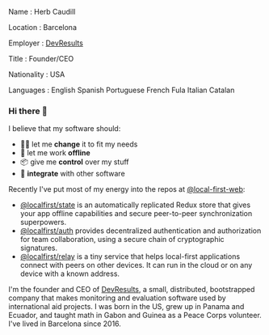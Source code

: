 ﻿Name
: Herb Caudill

Location
: Barcelona

Employer
: <a href='https://www.devresults.com/'>DevResults</a>

Title
: Founder/CEO

Nationality
: USA

Languages
: English Spanish Portuguese French Fula Italian Catalan

### Hi there 👋

I believe that my software should:

- 🐱‍💻 let me **change** it to fit my needs
- 🛫 let me work **offline**
- 📦 give me **control** over my stuff
- 🔌 **integrate** with other software

Recently I've put most of my energy into the repos at [@local-first-web](https://github.com/local-first-web):

- [@localfirst/state](https://github.com/local-first-web/state) is an automatically replicated Redux store that gives your app offline capabilities and secure peer-to-peer synchronization superpowers.
- [@localfirst/auth](https://github.com/local-first-web/auth) provides decentralized authentication and authorization for team collaboration, using a secure chain of cryptographic signatures.
- [@localfirst/relay](https://github.com/local-first-web/relay) is a tiny service that helps local-first applications connect with peers on other devices. It can run in the cloud or on any device with a known address.

I'm the founder and CEO of [DevResults](https://www.devresults.com), a small, distributed, bootstrapped company that makes monitoring and evaluation software used by international aid projects. I was born in the US, grew up in Panama and Ecuador, and taught math in Gabon and Guinea as a Peace Corps volunteer. I've lived in Barcelona since 2016.
